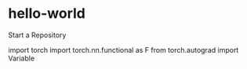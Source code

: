 # hello-world
Start a Repository

import torch
import torch.nn.functional as F
from torch.autograd import Variable
